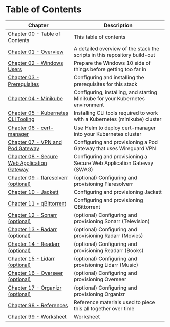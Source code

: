 # Table of Contents

| Chapter                                                                             | Description                                                                    |
|-------------------------------------------------------------------------------------|--------------------------------------------------------------------------------|
| Chapter 00 - Table of Contents                                                      | This table of contents                                                         |
| [Chapter 01 - Overview](01-overview.md)                                             | A detailed overview of the stack the scripts in this repository build-out      |
| [Chapter 02 - Windows Users](02-windows-users.md)                                   | Prepare the Windows 10 side of things before getting too far in                |
| [Chapter 03 - Prerequisites](03-prerequisites.md)                                   | Configuring and installing the prerequisites for this stack                    |
| [Chapter 04 - Minikube](04-minikube.md)                                             | Configuring, installing, and starting Minikube for your Kubernetes environment |
| [Chapter 05 - Kubernetes CLI Tooling](05-k8s-cli-tooling.md)                        | Installing CLI tools required to work with a Kubernetes (minikube) cluster     |
| [Chapter 06 - cert-manager](06-cert-manager.md)                                     | Use Helm to deploy cert-manager into your Kubernetes cluster                   |
| [Chapter 07 - VPN and Pod Gateway](07-vpn-and-pod-gateway.md)                       | Configuring and provisioning a Pod Gateway that uses Wireguard VPN             |
| [Chapter 08 - Secure Web Application Gateway](08-secure-web-application-gateway.md) | Configuring and provisioning a Secure Web Application Gateway (SWAG)           |
| [Chapter 09 - flaresolverr (optional)](09-flaresolverr.md)                          | (optional) Configuring and provisioning Flaresolverr                           |
| [Chapter 10 - Jackett](10-jackett.md)                                               | Configuring and provisioning Jackett                                           |
| [Chapter 11 - qBittorrent](11-qbittorrent.md)                                       | Configuring and provisioning QBittorrent                                       |
| [Chapter 12 - Sonarr (optional)](12-sonarr.md)                                      | (optional) Configuring and provisioning Sonarr (Television)                    |
| [Chapter 13 - Radarr (optional)](13-radarr.md)                                      | (optional) Configuring and provisioning Radarr (Movies)                        |
| [Chapter 14 - Readarr (optional)](14-readarr.md)                                    | (optional) Configuring and provisioning Readarr (Books)                        |
| [Chapter 15 - Lidarr (optional)](15-lidarr.md)                                      | (optional) Configuring and provisioning Lidarr (Music)                         |
| [Chapter 16 - Overseer (optional)](16-overseer.md)                                  | (optional) Configuring and provisioning Overseer                               |
| [Chapter 17 - Organizr (optional)](17-organizr.md)                                  | (optional) Configuring and provisioning Organizr                               |
| [Chapter 98 - References](98-references.md)                                         | Reference materials used to piece this all together over time                  |
| [Chapter 99 - Worksheet](99-worksheet.md)                                           | Worksheet                                                                      |
